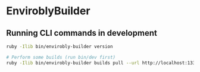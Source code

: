 # EnviroblyBuilder

## Running CLI commands in development

```sh
ruby -Ilib bin/envirobly-builder version

# Perform some builds (run bin/dev first)
ruby -Ilib bin/envirobly-builder builds pull --url http://localhost:1337/builds.json --token MySecret --log /tmp/build.log
```
